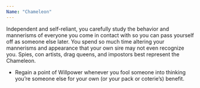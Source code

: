 ```yaml
---
Name: "Chameleon"
---
```


Independent and self-reliant, you carefully study the behavior and mannerisms of everyone you come in contact with so you can pass yourself off as someone else later. You spend so much time altering your mannerisms and appearance that your own sire may not even recognize you. Spies, con artists, drag queens, and impostors best represent the Chameleon.
 - Regain a point of Willpower whenever you fool someone into thinking you’re someone else for your own (or your pack or coterie’s) benefit.